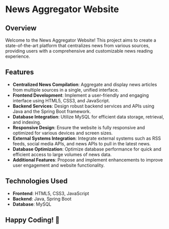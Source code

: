 # News Aggregator Website

## Overview

Welcome to the News Aggregator Website! This project aims to create a state-of-the-art platform that centralizes news from various sources, providing users with a comprehensive and customizable news reading experience.

## Features

- **Centralized News Compilation**: Aggregate and display news articles from multiple sources in a single, unified interface.
- **Frontend Development**: Implement a user-friendly and engaging interface using HTML5, CSS3, and JavaScript.
- **Backend Services**: Design robust backend services and APIs using Java and the Spring Boot framework.
- **Database Integration**: Utilize MySQL for efficient data storage, retrieval, and indexing.
- **Responsive Design**: Ensure the website is fully responsive and optimized for various devices and screen sizes.
- **External Systems Integration**: Integrate external systems such as RSS feeds, social media APIs, and news APIs to pull in the latest news.
- **Database Optimization**: Optimize database performance for quick and efficient access to large volumes of news data.
- **Additional Features**: Propose and implement enhancements to improve user engagement and website functionality.

## Technologies Used

- **Frontend**: HTML5, CSS3, JavaScript
- **Backend**: Java, Spring Boot
- **Database**: MySQL

## Happy Coding! 🚀
